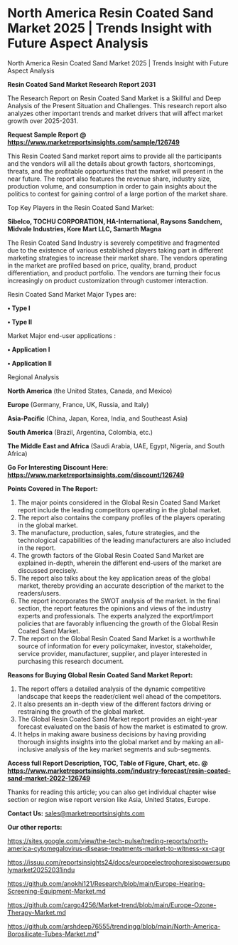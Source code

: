 # North America Resin Coated Sand Market 2025 | Trends Insight with Future Aspect Analysis
North America Resin Coated Sand Market 2025 | Trends Insight with Future Aspect Analysis

<strong>Resin Coated Sand Market Research Report 2031</strong>

The Research Report on Resin Coated Sand Market is a Skillful and Deep Analysis of the Present Situation and Challenges. This research report also analyzes other important trends and market drivers that will affect market growth over 2025-2031.

<strong>Request Sample Report @ <a href=https://www.marketreportsinsights.com/sample/126749>https://www.marketreportsinsights.com/sample/126749</a></strong>

This Resin Coated Sand market report aims to provide all the participants and the vendors will all the details about growth factors, shortcomings, threats, and the profitable opportunities that the market will present in the near future. The report also features the revenue share, industry size, production volume, and consumption in order to gain insights about the politics to contest for gaining control of a large portion of the market share.

Top Key Players in the Resin Coated Sand Market:

<strong>Sibelco, TOCHU CORPORATION, HA-International, Raysons Sandchem, Midvale Industries, Kore Mart LLC, Samarth Magna</strong>

The Resin Coated Sand Industry is severely competitive and fragmented due to the existence of various established players taking part in different marketing strategies to increase their market share. The vendors operating in the market are profiled based on price, quality, brand, product differentiation, and product portfolio. The vendors are turning their focus increasingly on product customization through customer interaction.

Resin Coated Sand Market Major Types are:

<strong>• Type I

• Type II</strong>

Market Major end-user applications :

<strong>• Application I

• Application II</strong>

Regional Analysis

</u><strong><b>North America</b></strong> (the United States, Canada, and Mexico)

<strong><b>Europe </b></strong>(Germany, France, UK, Russia, and Italy)

<strong><b>Asia-Pacific</b></strong> (China, Japan, Korea, India, and Southeast Asia)

<strong><b>South America</b></strong> (Brazil, Argentina, Colombia, etc.)

<strong><b>The Middle East and Africa</b></strong> (Saudi Arabia, UAE, Egypt, Nigeria, and South Africa)

<strong>Go For Interesting Discount Here: <a href=https://www.marketreportsinsights.com/discount/126749>https://www.marketreportsinsights.com/discount/126749</a></strong>

<strong>Points Covered in The Report:</strong>
<ol>
  <li>The major points considered in the Global Resin Coated Sand Market report include the leading competitors operating in the global market.</li>
  <li>The report also contains the company profiles of the players operating in the global market.</li>
  <li>The manufacture, production, sales, future strategies, and the technological capabilities of the leading manufacturers are also included in the report.</li>
  <li>The growth factors of the Global Resin Coated Sand Market are explained in-depth, wherein the different end-users of the market are discussed precisely.</li>
  <li>The report also talks about the key application areas of the global market, thereby providing an accurate description of the market to the readers/users.</li>
  <li>The report incorporates the SWOT analysis of the market. In the final section, the report features the opinions and views of the industry experts and professionals. The experts analyzed the export/import policies that are favorably influencing the growth of the Global Resin Coated Sand Market.</li>
  <li>The report on the Global Resin Coated Sand Market is a worthwhile source of information for every policymaker, investor, stakeholder, service provider, manufacturer, supplier, and player interested in purchasing this research document.</li>
</ol>
<strong>Reasons for Buying Global Resin Coated Sand Market Report:</strong>

<ol>
  <li>The report offers a detailed analysis of the dynamic competitive landscape that keeps the reader/client well ahead of the competitors.</li>
  <li>It also presents an in-depth view of the different factors driving or restraining the growth of the global market.</li>
  <li>The Global Resin Coated Sand Market report provides an eight-year forecast evaluated on the basis of how the market is estimated to grow.</li>
  <li>It helps in making aware business decisions by having providing thorough insights insights into the global market and by making an all-inclusive analysis of the key market segments and sub-segments.</li>
</ol>
<strong>Access full Report Description, TOC, Table of Figure, Chart, etc. @ <a href=https://www.marketreportsinsights.com/industry-forecast/resin-coated-sand-market-2022-126749>https://www.marketreportsinsights.com/industry-forecast/resin-coated-sand-market-2022-126749</a></strong>


Thanks for reading this article; you can also get individual chapter wise section or region wise report version like Asia, United States, Europe.

<strong>Contact Us:</strong>
sales@marketreportsinsights.com

<strong>Our other reports:</strong>

<a href=https://sites.google.com/view/the-tech-pulse/treding-reports/north-america-cytomegalovirus-disease-treatments-market-to-witness-xx-cagr>https://sites.google.com/view/the-tech-pulse/treding-reports/north-america-cytomegalovirus-disease-treatments-market-to-witness-xx-cagr</a>

<a href=https://issuu.com/reportsinsights24/docs/europeelectrophoresispowersupplymarket20252031indu>https://issuu.com/reportsinsights24/docs/europeelectrophoresispowersupplymarket20252031indu</a>

<a href=https://github.com/anokhi121/Research/blob/main/Europe-Hearing-Screening-Equipment-Market.md>https://github.com/anokhi121/Research/blob/main/Europe-Hearing-Screening-Equipment-Market.md</a>

<a href=https://github.com/cargo4256/Market-trend/blob/main/Europe-Ozone-Therapy-Market.md>https://github.com/cargo4256/Market-trend/blob/main/Europe-Ozone-Therapy-Market.md</a>

<a href=https://github.com/arshdeep76555/trendingg/blob/main/North-America-Borosilicate-Tubes-Market.md>https://github.com/arshdeep76555/trendingg/blob/main/North-America-Borosilicate-Tubes-Market.md</a>"
